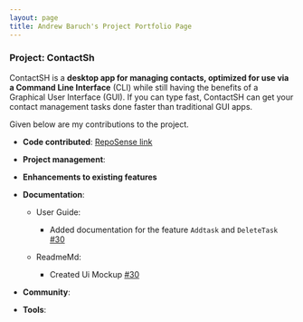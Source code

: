 ```yaml
---
layout: page
title: Andrew Baruch's Project Portfolio Page
---
```


### Project: ContactSh

ContactSH is a **desktop app for managing contacts, optimized for use via a Command Line Interface** (CLI) while still
having the benefits of a Graphical User Interface (GUI). If you can type fast, ContactSH can get your contact management
tasks done faster than traditional GUI apps.  

Given below are my contributions to the project.  

* **Code contributed**: [RepoSense link](https://nus-cs2103-ay2122s1.github.io/tp-dashboard/?search=leopardmerkava&sort=groupTitle&sortWithin=title&timeframe=commit&mergegroup=&groupSelect=groupByRepos&breakdown=true&checkedFileTypes=docs~functional-code~test-code~other&since=2021-09-17)

* **Project management**:  

* **Enhancements to existing features**

* **Documentation**:
  * User Guide:
    * Added documentation for the feature `Addtask` and `DeleteTask` [\#30](https://github.com/AY2122S1-CS2103T-W10-1/tp/pull/30)

  * ReadmeMd:
    * Created Ui Mockup [\#30](https://github.com/AY2122S1-CS2103T-W10-1/tp/pull/30)

* **Community**:  

* **Tools**:
